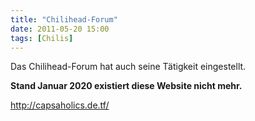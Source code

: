 ```yaml
---
title: "Chilihead-Forum"
date: 2011-05-20 15:00
tags: [Chilis]
---
```

Das Chilihead-Forum hat auch seine Tätigkeit eingestellt.

**Stand Januar 2020 existiert diese Website nicht mehr.**

http://capsaholics.de.tf/
